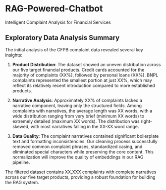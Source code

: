 # RAG-Powered-Chatbot

Intelligent Complaint Analysis for Financial Services

## Exploratory Data Analysis Summary

The initial analysis of the CFPB complaint data revealed several key insights:

1. **Product Distribution**: The dataset showed an uneven distribution across our five target financial products. Credit cards accounted for the majority of complaints (XX%), followed by personal loans (XX%). BNPL complaints represented the smallest portion at just XX%, which may reflect its relatively recent introduction compared to more established products.

2. **Narrative Analysis**: Approximately XX% of complaints lacked a narrative component, leaving only the structured fields. Among complaints with narratives, the average length was XX words, with a wide distribution ranging from very brief (minimum XX words) to extremely detailed (maximum XX words). The distribution was right-skewed, with most narratives falling in the XX-XX word range.

3. **Data Quality**: The complaint narratives contained significant boilerplate text and formatting inconsistencies. Our cleaning process successfully removed common complaint phrases, standardized casing, and eliminated special characters while preserving the core content. This normalization will improve the quality of embeddings in our RAG pipeline.

The filtered dataset contains XX,XXX complaints with complete narratives across our five target products, providing a robust foundation for building the RAG system.
